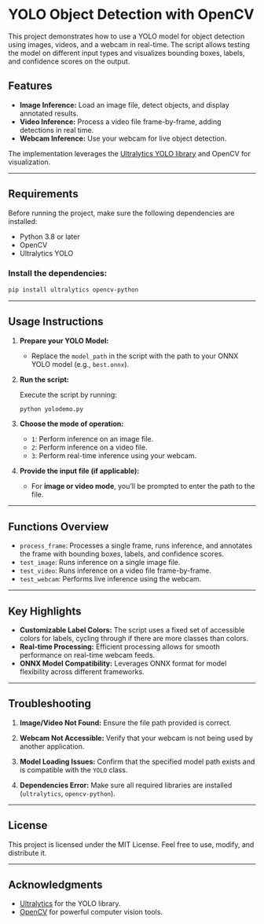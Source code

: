 # YOLO Object Detection with OpenCV

This project demonstrates how to use a YOLO model for object detection using images, videos, and a webcam in real-time. The script allows testing the model on different input types and visualizes bounding boxes, labels, and confidence scores on the output.

## Features

- **Image Inference:** Load an image file, detect objects, and display annotated results.
- **Video Inference:** Process a video file frame-by-frame, adding detections in real time.
- **Webcam Inference:** Use your webcam for live object detection.

The implementation leverages the [Ultralytics YOLO library](https://github.com/ultralytics/ultralytics) and OpenCV for visualization.

---

## Requirements

Before running the project, make sure the following dependencies are installed:

- Python 3.8 or later
- OpenCV
- Ultralytics YOLO

### Install the dependencies:

```bash
pip install ultralytics opencv-python
```

---

## Usage Instructions

1. **Prepare your YOLO Model:**

   - Replace the `model_path` in the script with the path to your ONNX YOLO model (e.g., `best.onnx`).

2. **Run the script:**

   Execute the script by running:

   ```bash
   python yolodemo.py
   ```

3. **Choose the mode of operation:**

   - `1`: Perform inference on an image file.
   - `2`: Perform inference on a video file.
   - `3`: Perform real-time inference using your webcam.

4. **Provide the input file (if applicable):**

   - For **image or video mode**, you’ll be prompted to enter the path to the file.

---

## Functions Overview

- `process_frame`: Processes a single frame, runs inference, and annotates the frame with bounding boxes, labels, and confidence scores.
- `test_image`: Runs inference on a single image file.
- `test_video`: Runs inference on a video file frame-by-frame.
- `test_webcam`: Performs live inference using the webcam.

---

## Key Highlights

- **Customizable Label Colors:** The script uses a fixed set of accessible colors for labels, cycling through if there are more classes than colors.
- **Real-time Processing:** Efficient processing allows for smooth performance on real-time webcam feeds.
- **ONNX Model Compatibility:** Leverages ONNX format for model flexibility across different frameworks.

---

## Troubleshooting

1. **Image/Video Not Found:**
   Ensure the file path provided is correct.

2. **Webcam Not Accessible:**
   Verify that your webcam is not being used by another application.

3. **Model Loading Issues:**
   Confirm that the specified model path exists and is compatible with the `YOLO` class.

4. **Dependencies Error:**
   Make sure all required libraries are installed (`ultralytics`, `opencv-python`).

---

## License

This project is licensed under the MIT License. Feel free to use, modify, and distribute it.

---

## Acknowledgments

- [Ultralytics](https://ultralytics.com/) for the YOLO library.
- [OpenCV](https://opencv.org/) for powerful computer vision tools.



